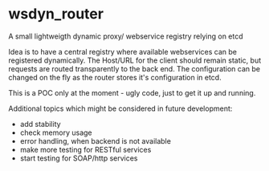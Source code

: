 # wsdyn_router
A small lightweigth dynamic proxy/ webservice registry relying on etcd


Idea is to have a central registry where available webservices can be registered dynamically. The Host/URL for the client should remain static, but requests are routed transparently to the back end. The configuration can be changed on the fly as the router stores it's configuration in etcd.

This is a POC only at the moment - ugly code, just to get it up and running.

Additional topics which might be considered in future development:
- add stability
- check memory usage
- error handling, when backend is not available
- make more testing for RESTful services
- start testing for SOAP/http services
